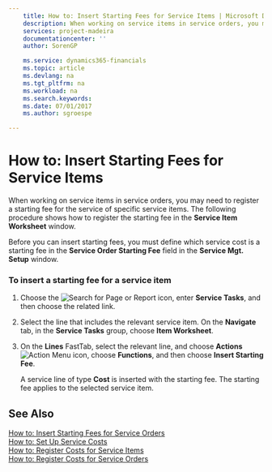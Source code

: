```yaml
---
    title: How to: Insert Starting Fees for Service Items | Microsoft Docs
    description: When working on service items in service orders, you may need to register a starting fee for the service of specific service items. The following procedure shows how to register the starting fee in the **Service Item Worksheet** window.
    services: project-madeira
    documentationcenter: ''
    author: SorenGP

    ms.service: dynamics365-financials
    ms.topic: article
    ms.devlang: na
    ms.tgt_pltfrm: na
    ms.workload: na
    ms.search.keywords:
    ms.date: 07/01/2017
    ms.author: sgroespe

---
```

# How to: Insert Starting Fees for Service Items
When working on service items in service orders, you may need to register a starting fee for the service of specific service items. The following procedure shows how to register the starting fee in the **Service Item Worksheet** window.  
  
 Before you can insert starting fees, you must define which service cost is a starting fee in the **Service Order Starting Fee** field in the **Service Mgt. Setup** window.  
  
### To insert a starting fee for a service item  
  
1.  Choose the ![Search for Page or Report](media/ui-search/search_small.png "Search for Page or Report icon") icon, enter **Service Tasks**, and then choose the related link.  
  
2.  Select the line that includes the relevant service item. On the **Navigate** tab, in the **Service Tasks** group, choose **Item Worksheet**.  
  
3.  On the **Lines** FastTab, select the relevant line, and choose **Actions**![Action Menu icon](../media/actionmenuicon.png "actionMenuIcon"), choose **Functions**, and then choose **Insert Starting Fee**.  
  
     A service line of type **Cost** is inserted with the starting fee. The starting fee applies to the selected service item.  
  
## See Also  
 [How to: Insert Starting Fees for Service Orders](../how-to-insert-starting-fees-for-service-orders.md)   
 [How to: Set Up Service Costs](../how-to-set-up-service-costs.md)   
 [How to: Register Costs for Service Items](../how-to-register-costs-for-service-items.md)   
 [How to: Register Costs for Service Orders](../how-to-register-costs-for-service-orders.md)